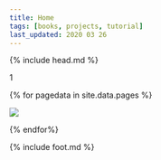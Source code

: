 ```yaml
---
title: Home
tags: [books, projects, tutorial]
last_updated: 2020 03 26
---
```

{% include head.md %}

1

{% for pagedata in site.data.pages %}

<a href="{{ pagedata.title }}"><img src="img/{{ pagedata.img }}"/></a>

{% endfor%}

{% include foot.md %}